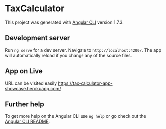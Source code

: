 # TaxCalculator

This project was generated with [Angular CLI](https://github.com/angular/angular-cli) version 1.7.3.

## Development server

Run `ng serve` for a dev server. Navigate to `http://localhost:4200/`. The app will automatically reload if you change any of the source files.

## App on Live
URL can be visited easily https://tax-calculator-app-showcase.herokuapp.com/


## Further help

To get more help on the Angular CLI use `ng help` or go check out the [Angular CLI README](https://github.com/angular/angular-cli/blob/master/README.md).
